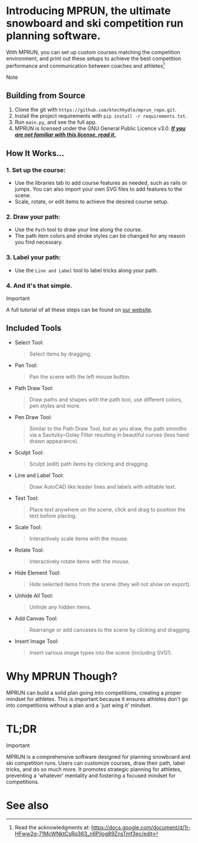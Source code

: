 # Introducing MPRUN, the ultimate snowboard and ski competition run planning software.

With MPRUN, you can set up custom courses matching the competition environment, and print out these setups to achieve the best competition performance and communication between coaches and athletes[^1]

> [!NOTE]
> ## Building from Source
> 1. Clone the git with `https://github.com/ktechhydle/mprun_repo.git`.
> 2. Install the project requirements with `pip install -r requirements.txt`.
> 3. Run `main.py`, and see the full app.
> 4. MPRUN is licensed under the GNU General Public Licence v3.0. [***If you are not familiar with this license, read it.***](license.txt)

## How It Works...
### 1. Set up the course:
- Use the libraries tab to add course features as needed, such as rails or jumps. You can also
import your own SVG files to add features to the scene.
- Scale, rotate, or edit items to achieve the desired course setup.
### 2. Draw your path:
- Use the `Path` tool to draw your line along the course.
- The path item colors and stroke styles can be changed for any reason you find necessary.
### 3. Label your path:
- Use the `Line and Label` tool to label tricks along your path.
### 4. And it's that simple. 
> [!IMPORTANT]
> A full tutorial of all these steps can be found on [our website](https://sites.google.com/view/mprun/home).

## Included Tools
- Select Tool:
	> Select items by dragging.
- Pan Tool:
	> Pan the scene with the left mouse button.
- Path Draw Tool:
	> Draw paths and shapes with the path tool, use different colors, pen styles and more.
- Pen Draw Tool:
	> Similar to the Path Draw Tool, but as you draw, the path smooths via a Savitzky–Golay Filter resulting in beautiful curves (less hand drawn appearance).
- Sculpt Tool:
	> Sculpt (edit) path items by clicking and dragging.
- Line and Label Tool:
	> Draw AutoCAD like leader lines and labels with editable text.
- Text Tool:
	> Place text anywhere on the scene, click and drag to position the text before placing.
- Scale Tool:
	> Interactively scale items with the mouse.
- Rotate Tool:
	> Interactively rotate items with the mouse.
- Hide Element Tool:
	> Hide selected items from the scene (they will not show on export).
- Unhide All Tool:
	> Unhide any hidden items.
- Add Canvas Tool:
	> Rearrange or add canvases to the scene by clicking and dragging.
- Insert Image Tool:
	> Insert various image types into the scene (including SVG!).

# Why MPRUN Though?
MPRUN can build a solid plan going into competitions, creating a proper mindset for athletes. This is important
because it ensures athletes don't go into competitions without a plan and a 'just wing it' mindset.

# TL;DR
> [!IMPORTANT]
> MPRUN is a comprehensive software designed for planning snowboard and ski competition runs. Users can customize 
> courses, draw their path, label tricks, and do so much more. It promotes strategic planning for athletes, preventing 
> a 'whatever' mentality and fostering a focused mindset for competitions.

# See also
[^1]: Read the acknowledgments at: https://docs.google.com/document/d/1r-HFww2g-71McWNktCsRq363_n6Pjlog89ZnsTmf3ec/edit
